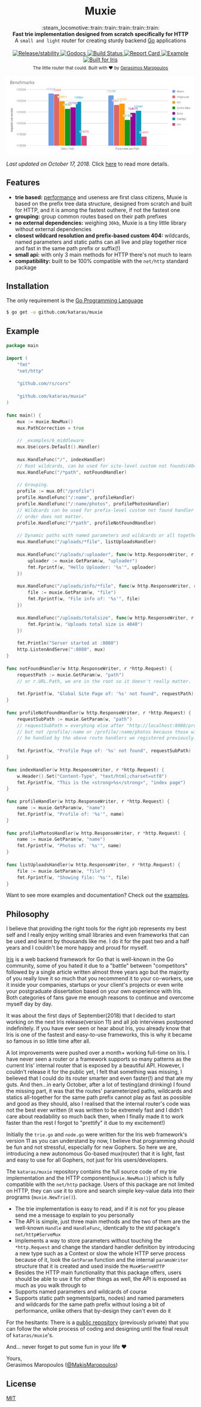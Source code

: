 <h1 align="center">Muxie</h1>

<div align="center">
  :steam_locomotive::train::train::train::train::train:
</div>
<div align="center">
  <strong>Fast trie implementation designed from scratch specifically for HTTP</strong>
</div>
<div align="center">
  A <code>small and light</code> router for creating sturdy backend <a href="https://golang.org" alt="Go Programming Language">Go</a> applications
</div>

<br />

<div align="center">
  <!-- Release -->
  <a href="https://github.com/kataras/muxie/releases">
    <img src="https://img.shields.io/badge/release%20-v1.0.3-0077b3.svg?style=flat-squaree"
      alt="Release/stability" />
  </a>
  <!-- Godocs -->
  <a href="https://godoc.org/github.com/kataras/muxie">
    <img src="https://img.shields.io/badge/go-docs-teal.svg?style=flat-square"
      alt="Godocs" />
  </a>
  <!-- Build Status -->
  <a href="https://travis-ci.org/kataras/muxie">
    <img src="https://img.shields.io/travis/kataras/muxie/master.svg?style=flat-square"
      alt="Build Status" />
  </a>
  <!-- Report Card -->
  <a href="https://goreportcard.com/report/github.com/kataras/muxie">
    <img src="https://img.shields.io/badge/report%20card-a%2B-ff3333.svg?style=flat-square"
      alt="Report Card" />
  </a>
  <!-- Examples -->
  <a href="https://github.com/kataras/muxie/tree/master/_examples">
    <img src="https://img.shields.io/badge/learn%20by-examples-yellow.svg?style=flat-square"
      alt="Example" />
  </a>
  <!-- Built for Iris -->
  <a href="https://github.com/kataras/iris">
    <img src="https://img.shields.io/badge/built%20for-iris-0077b3.svg?style=flat-square"
      alt="Built for Iris" />
  </a>
</div>

<div align="center">
  <sub>The little router that could. Built with ❤︎ by
  <a href="https://twitter.com/MakisMaropoulos">Gerasimos Maropoulos</a>
</div>

[![Benchmark chart between muxie, httprouter, gin, gorilla mux, echo, vestigo and chi](_benchmarks/chart-17-oct-2018.png)](_benchmarks)

_Last updated on October 17, 2018._ Click [here](_benchmarks/README.md) to read more details.

## Features

- __trie based:__ [performance](_benchmarks/README.md) and useness are first class citizens, Muxie is based on the prefix tree data structure, designed from scratch and built for HTTP, and it is among the fastest outhere, if not the fastest one
- __grouping:__ group common routes based on their path prefixes
- __no external dependencies:__ weighing `30kb`, Muxie is a tiny little library without external dependencies
- __closest wildcard resolution and prefix-based custom 404:__ wildcards, named parameters and static paths can all live and play together nice and fast in the same path prefix or suffix(!)
- __small api:__ with only 3 main methods for HTTP there's not much to learn
- __compatibility:__ built to be 100% compatible with the `net/http` standard package

## Installation

The only requirement is the [Go Programming Language](https://golang.org/dl/)

```sh
$ go get -u github.com/kataras/muxie
```

## Example

```go
package main

import (
    "fmt"
    "net/http"

    "github.com/rs/cors"

    "github.com/kataras/muxie"
)

func main() {
    mux := muxie.NewMux()
    mux.PathCorrection = true

    // _examples/6_middleware
    mux.Use(cors.Default().Handler)

    mux.HandleFunc("/", indexHandler)
    // Root wildcards, can be used for site-level custom not founds(404).
    mux.HandleFunc("/*path", notFoundHandler)

    // Grouping.
    profile := mux.Of("/profile")
    profile.HandleFunc("/:name", profileHandler)
    profile.HandleFunc("/:name/photos", profilePhotosHandler)
    // Wildcards can be used for prefix-level custom not found handler as well,
    // order does not matter.
    profile.HandleFunc("/*path", profileNotFoundHandler)

    // Dynamic paths with named parameters and wildcards or all together!
    mux.HandleFunc("/uploads/*file", listUploadsHandler)

    mux.HandleFunc("/uploads/:uploader", func(w http.ResponseWriter, r *http.Request) {
        uploader := muxie.GetParam(w, "uploader")
        fmt.Fprintf(w, "Hello Uploader: '%s'", uploader)
    })

    mux.HandleFunc("/uploads/info/*file", func(w http.ResponseWriter, r *http.Request) {
        file := muxie.GetParam(w, "file")
        fmt.Fprintf(w, "File info of: '%s'", file)
    })

    mux.HandleFunc("/uploads/totalsize", func(w http.ResponseWriter, r *http.Request) {
        fmt.Fprint(w, "Uploads total size is 4048")
    })

    fmt.Println("Server started at :8080")
    http.ListenAndServe(":8080", mux)
}

func notFoundHandler(w http.ResponseWriter, r *http.Request) {
    requestPath := muxie.GetParam(w, "path")
    // or r.URL.Path, we are in the root so it doesn't really matter.

    fmt.Fprintf(w, "Global Site Page of: '%s' not found", requestPath)
}

func profileNotFoundHandler(w http.ResponseWriter, r *http.Request) {
    requestSubPath := muxie.GetParam(w, "path")
    // requestSubPath = everyhing else after "http://localhost:8080/profile/..." 
    // but not /profile/:name or /profile/:name/photos because those will
    // be handled by the above route handlers we registered previously.

    fmt.Fprintf(w, "Profile Page of: '%s' not found", requestSubPath)
}

func indexHandler(w http.ResponseWriter, r *http.Request) {
    w.Header().Set("Content-Type", "text/html;charset=utf8")
    fmt.Fprintf(w, "This is the <strong>%s</strong>", "index page")
}

func profileHandler(w http.ResponseWriter, r *http.Request) {
    name := muxie.GetParam(w, "name")
    fmt.Fprintf(w, "Profile of: '%s'", name)
}

func profilePhotosHandler(w http.ResponseWriter, r *http.Request) {
    name := muxie.GetParam(w, "name")
    fmt.Fprintf(w, "Photos of: '%s'", name)
}

func listUploadsHandler(w http.ResponseWriter, r *http.Request) {
    file := muxie.GetParam(w, "file")
    fmt.Fprintf(w, "Showing file: '%s'", file)
}

```
Want to see more examples and documentation? Check out the [examples](_examples).

## Philosophy

I believe that providing the right tools for the right job represents my best self
and I really enjoy writing small libraries and even frameworks that can be used and learnt by thousands like me.
I do it for the past two and a half years and I couldn't be more happy and proud for myself.

[Iris](https://github.com/kataras/iris) is a web backend framework for Go that is well-known in the Go community,
some of you hated it due to a "battle" between "competitors" followed by a single article written almost three years ago but the majority of you really love it so much that you recommend it to your co-workers, use it inside your companies, startups or your client's projects or even write your postgraduate dissertation based on your own experience with Iris. Both categories of fans
gave me enough reasons to continue and overcome myself day by day.

It was about the first days of September(2018) that I decided to start working on the next Iris release(version 11) and all job interviews postponed indefinitely.
If you have ever seen or hear about Iris, you already know that Iris is one of the fastest and easy-to-use frameworks, this is why it became so famous in so little time after all. 

A lot improvements were pushed over a month+ working full-time on Iris.
I have never seen a router or a framework supports so many patterns as the current Iris' internal router that is exposed by a beautiful API. However, I couldn't release it for the public yet, I felt that something was missing, I believed that I could do its router smarter and even faster(!) and that ate my guts. And then...in early October, after a lot of testing(and drinking) I found the missing part, it was that the routes' parameterized paths, wildcards and statics all-together for the same path prefix cannot play as fast as possible and good as they should, also I realised that the internal router's code was not the best ever written (it was written to be extremely fast and I didn't care about readability so much back then, when I finally made it to work faster than the rest I forgot to "prettify" it due to my excitement!)

Initially the `trie.go` and `node.go` were written for the Iris web framework's version 11 as you can understand by now, I believe that programming should be fun and not stressful, especially for new Gophers. So here we are, introducing a new autonomous Go-based mux(router) that it is light, fast and easy to use for all Gophers, not just for Iris users/developers.

The `kataras/muxie` repository contains the full source code of my trie implementation and the HTTP component(`muxie.NewMux()`) which is fully compatible with the `net/http` package. Users of this package are not limited on HTTP, they can use it to store and search simple key-value data into their programs (`muxie.NewTrie()`).


- The trie implementation is easy to read, and if it is not for you please send me a message to explain to you personally
- The API is simple, just three main methods and the two of them are the well-known `Handle` and `HandleFunc`, identically to the std package's `net/http#ServeMux`
- Implements a way to store parameters without touching the `*http.Request` and change the standard handler definition by introducing a new type such as a Context or slow the whole HTTP serve process because of it, look the `GetParam` function and the internal `paramsWriter` structure that it is created and used inside the `Mux#ServeHTTP`
- Besides the HTTP main functionality that this package offers, users should be able to use it for other things as well, the API is exposed as much as you walk through to
- Supports named parameters and wildcards of course
- Supports static path segments(parts, nodes) and named parameters and wildcards for the same path prefix without losing a bit of performance, unlike others that by-design they can't even do it

For the hesitants: There is a [public repository](https://github.com/kataras/trie-examples-to-remember-again) (previously private) that you can follow the whole process of coding and designing until the final result of `kataras/muxie`'s.

And... never forget to put some fun in your life ❤︎

Yours,<br />
Gerasimos Maropoulos ([@MakisMaropoulos](https://twitter.com/MakisMaropoulos))

## License
[MIT](https://tldrlegal.com/license/mit-license)